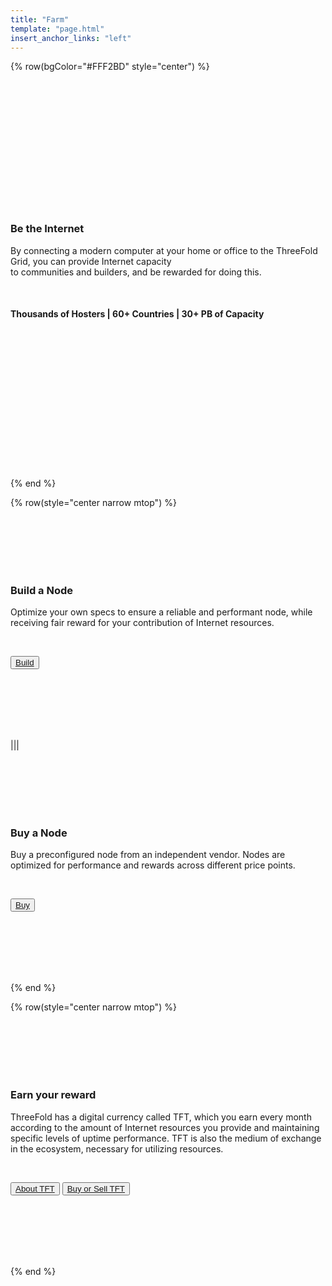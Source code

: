 ```yaml
---
title: "Farm"
template: "page.html"
insert_anchor_links: "left"
---
```


<!-- section 1 (be the Internet) -->

{% row(bgColor="#FFF2BD" style="center") %}

<br>
<br>
<br>
<br>
<br>
<br>
<br>
<br>
<br>
<br>
<br>
<br>

### **Be the Internet**

By connecting a modern computer at your home or office to the ThreeFold Grid, you can provide Internet capacity<br>to communities and builders, and be rewarded for doing this.

<br>

#### **Thousands** of Hosters | **60+** Countries | **30+** PB of Capacity

<br>
<br>
<br>
<br>
<br>
<br>
<br>
<br>
<br>
<br>
<br>
<br>
<br>

{% end %}

{% row(style="center narrow mtop") %}

<br>
<br>
<br>
<br>
<br>

### **Build a Node**

Optimize your own specs to ensure a reliable and performant node, while receiving fair reward for your contribution of Internet resources.

<br>

<button>[Build](https://manual.grid.tf/farmers/3node_building/3node_building.html)</button>

<br>
<br>
<br>
<br>
<br>

|||

<br>
<br>
<br>
<br>
<br>

### **Buy a Node**

Buy a preconfigured node from an independent vendor. Nodes are optimized for performance and rewards across different price points.

<br>

<button>[Buy](https://marketplace.3node.global/)</button>

<br>
<br>
<br>
<br>
<br>

{% end %}

{% row(style="center narrow mtop") %}

<br>
<br>
<br>
<br>
<br>

### **Earn your reward**

ThreeFold has a digital currency called TFT, which you earn every month according to the amount of Internet resources you provide and maintaining specific levels of uptime performance. TFT is also the medium of exchange in the ecosystem, necessary for utilizing resources.

<br>

<button>[About TFT](https://manual.grid.tf/threefold_token/threefold_token.html)</button>
<button>[Buy or Sell TFT](https://manual.grid.tf/threefold_token/buy_sell_tft/buy_sell_tft.html)</button>

<br>
<br>
<br>
<br>
<br>

{% end %}